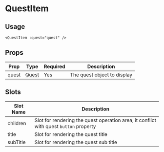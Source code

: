 # QuestItem

## Usage
```vue
<QuestItem :quest="quest" />
```

## Props
| Prop  | Type                            | Required | Description |
| ----- | ------------------------------- | -------- | ----------- |
| quest | [Quest](/src/entities/quest.ts) | Yes      | The quest object to display |

## Slots
| Slot Name | Description                        |
| --------- | ---------------------------------- |
| children | Slot for rendering the quest operation area, it conflict with quest `button` property |
| title     | Slot for rendering the quest title |
| subTitle  | Slot for rendering the quest sub title |
